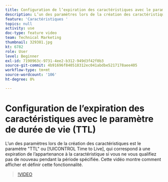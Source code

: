 ```yaml
---
title: Configuration de l’expiration des caractéristiques avec le paramètre de durée de vie (TTL)
description: L’un des paramètres lors de la création des caractéristiques est le paramètre "TTL" ou "Time to Live", qui correspond à une expiration de l’appartenance à la caractéristique si vous ne requalifiez pas au cours de la période spécifiée. Cette vidéo montre comment afficher et définir cette fonctionnalité.
feature: 'Caractéristiques '
topics: null
activity: use
doc-type: feature video
team: Technical Marketing
thumbnail: 329381.jpg
kt: 6782
role: User
level: Beginner
exl-id: 7190963c-9731-4ee2-b312-949d3f42f0b3
source-git-commit: 4b91696f840518312ec041abdbe5217178aee405
workflow-type: tm+mt
source-wordcount: '106'
ht-degree: 0%

---
```


# Configuration de l’expiration des caractéristiques avec le paramètre de durée de vie (TTL)

L’un des paramètres lors de la création des caractéristiques est le paramètre &quot;TTL&quot; ou [!UICONTROL Time to Live], qui correspond à une expiration de l’appartenance à la caractéristique si vous ne vous qualifiez pas de nouveau pendant la période spécifiée. Cette vidéo montre comment afficher et définir cette fonctionnalité.

>[!VIDEO](https://video.tv.adobe.com/v/329381/?quality=12&learn=on)
